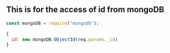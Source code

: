 ## This is for the access of id from mongoDB
```javascript
const mongoDB = require("mongodb");

{
  id: new mongoDB.ObjectId(req.params._id)
}